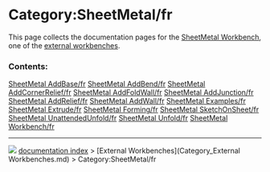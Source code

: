 # Category:SheetMetal/fr
This page collects the documentation pages for the [SheetMetal Workbench](SheetMetal_Workbench.md), one of the [external workbenches](external_workbenches.md).

### Contents:

    
  [SheetMetal AddBase/fr](SheetMetal_AddBase/fr.md)           [SheetMetal AddBend/fr](SheetMetal_AddBend/fr.md)               [SheetMetal AddCornerRelief/fr](SheetMetal_AddCornerRelief/fr.md)
  [SheetMetal AddFoldWall/fr](SheetMetal_AddFoldWall/fr.md)   [SheetMetal AddJunction/fr](SheetMetal_AddJunction/fr.md)       [SheetMetal AddRelief/fr](SheetMetal_AddRelief/fr.md)
  [SheetMetal AddWall/fr](SheetMetal_AddWall/fr.md)           [SheetMetal Examples/fr](SheetMetal_Examples/fr.md)             [SheetMetal Extrude/fr](SheetMetal_Extrude/fr.md)
  [SheetMetal Forming/fr](SheetMetal_Forming/fr.md)           [SheetMetal SketchOnSheet/fr](SheetMetal_SketchOnSheet/fr.md)   [SheetMetal UnattendedUnfold/fr](SheetMetal_UnattendedUnfold/fr.md)
  [SheetMetal Unfold/fr](SheetMetal_Unfold/fr.md)             [SheetMetal Workbench/fr](SheetMetal_Workbench/fr.md)



---
![](images/Right_arrow.png) [documentation index](../README.md) > [External Workbenches](Category_External Workbenches.md) > Category:SheetMetal/fr
